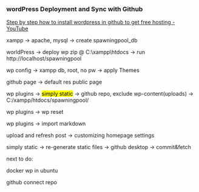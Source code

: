 ### wordPress Deployment and Sync with Github

[Step by step how to install wordpress in github to get free hosting - YouTube](https://www.youtube.com/watch?v=hYNrNEk2wcY)

xampp -> apache, mysql -> create spawningpool_db

worldPress -> deploy wp zip @ C:\xampp\htdocs -> run http://localhost/spawningpool

wp config -> xampp db, root, no pw -> apply Themes

github page -> default res public page

wp plugins -> <mark>simply static</mark> -> github repo, exclude wp-content(uploads) ->  C:/xampp/htdocs/spawningpool/

wp plugins -> wp reset

wp plugins -> import markdown

upload and refresh post -> customizing homepage settings

simply static -> re-generate static files -> github desktop -> commit&fetch

next to do:

docker wp in ubuntu

github connect repo
